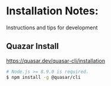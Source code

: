 # Installation Notes:
Instructions and tips for development

## Quazar Install

https://quasar.dev/quasar-cli/installation

```bash
# Node.js >= 8.9.0 is required.
$ npm install -g @quasar/cli
```

